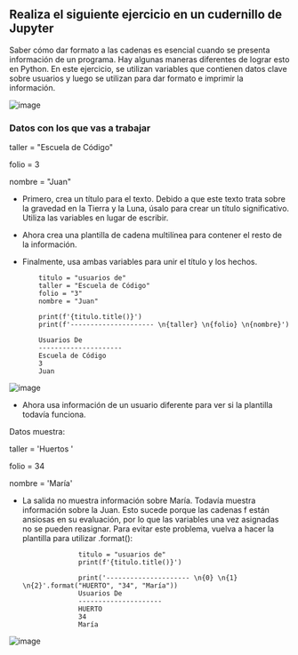 ## Realiza el siguiente ejercicio en un cudernillo de Jupyter
Saber cómo dar formato a las cadenas es esencial cuando se presenta información de un programa. Hay algunas maneras diferentes de lograr esto en Python.
En este ejercicio, se utilizan variables que contienen datos clave sobre usuarios y luego se utilizan para dar formato e imprimir la información.

![image](https://user-images.githubusercontent.com/91554777/174206918-440767f6-eba2-4aff-8ca4-6652cc374577.png)

### Datos con los que vas a trabajar
taller = "Escuela de Código"

folio = 3

nombre = "Juan"

* Primero, crea un título para el texto. Debido a que este texto trata sobre la gravedad en la Tierra y la Luna, úsalo para crear un título significativo. Utiliza las variables en lugar de escribir.

* Ahora crea una plantilla de cadena multilínea para contener el resto de la información. 

* Finalmente, usa ambas variables para unir el título y los hechos.

          titulo = "usuarios de"
          taller = "Escuela de Código"
          folio = "3"
          nombre = "Juan"

          print(f'{titulo.title()}')
          print(f'--------------------- \n{taller} \n{folio} \n{nombre}')
          
          Usuarios De
          --------------------- 
          Escuela de Código 
          3 
          Juan
          
![image](https://user-images.githubusercontent.com/90996552/174410743-c06ca38e-9f88-47c7-9812-6bbbc36dfac9.png)


* Ahora usa información de un usuario diferente para ver si la plantilla todavía funciona.

Datos muestra:

taller = 'Huertos '

folio  = 34

nombre = 'María'

* La salida no muestra información sobre María. Todavía muestra información sobre la Juan. 
Esto sucede porque las cadenas f están ansiosas en su evaluación, por lo que las variables una vez asignadas no se pueden reasignar. 
Para evitar este problema, vuelva a hacer la plantilla para utilizar .format():

                    titulo = "usuarios de"
                    print(f'{titulo.title()}')

                    print('--------------------- \n{0} \n{1} \n{2}'.format("HUERTO", "34", "María"))
                    Usuarios De
                    --------------------- 
                    HUERTO 
                    34 
                    María
                    
 ![image](https://user-images.githubusercontent.com/90996552/174463876-e6a59411-fbcd-44fd-9874-5bac41de8345.png)


